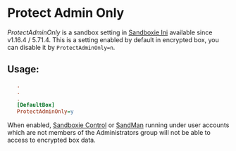 # Protect Admin Only

_ProtectAdminOnly_ is a sandbox setting in [Sandboxie Ini](SandboxieIni.md) available since v1.16.4 / 5.71.4. This is a setting enabled by default in encrypted box, you can disable it by `ProtectAdminOnly=n`.

## Usage:

```ini
   .
   .
   .
   [DefaultBox]
   ProtectAdminOnly=y
```

When enabled, [Sandboxie Control](SandboxieControl.md) or [SandMan](PlusMigrationGuide.md) running under user accounts which are not members of the Administrators group will not be able to access to encrypted box data.
